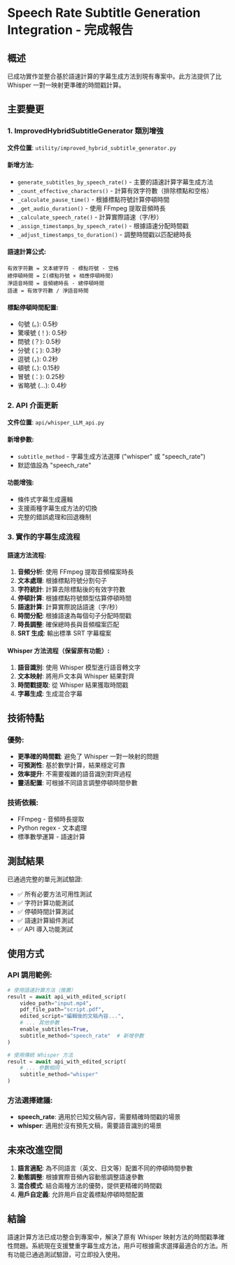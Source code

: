 # Speech Rate Subtitle Generation Integration - 完成報告

## 概述
已成功實作並整合基於語速計算的字幕生成方法到現有專案中。此方法提供了比 Whisper 一對一映射更準確的時間戳計算。

## 主要變更

### 1. ImprovedHybridSubtitleGenerator 類別增強
**文件位置**: `utility/improved_hybrid_subtitle_generator.py`

#### 新增方法:
- `generate_subtitles_by_speech_rate()` - 主要的語速計算字幕生成方法
- `_count_effective_characters()` - 計算有效字符數（排除標點和空格）
- `_calculate_pause_time()` - 根據標點符號計算停頓時間
- `_get_audio_duration()` - 使用 FFmpeg 提取音頻時長
- `_calculate_speech_rate()` - 計算實際語速（字/秒）
- `_assign_timestamps_by_speech_rate()` - 根據語速分配時間戳
- `_adjust_timestamps_to_duration()` - 調整時間戳以匹配總時長

#### 語速計算公式:
```
有效字符數 = 文本總字符 - 標點符號 - 空格
總停頓時間 = Σ(標點符號 × 相應停頓時間)
淨語音時間 = 音頻總時長 - 總停頓時間
語速 = 有效字符數 / 淨語音時間
```

#### 標點停頓時間配置:
- 句號 (。): 0.5秒
- 驚嘆號 (！): 0.5秒  
- 問號 (？): 0.5秒
- 分號 (；): 0.3秒
- 逗號 (，): 0.2秒
- 頓號 (、): 0.15秒
- 冒號 (：): 0.25秒
- 省略號 (…): 0.4秒

### 2. API 介面更新
**文件位置**: `api/whisper_LLM_api.py`

#### 新增參數:
- `subtitle_method` - 字幕生成方法選擇 ("whisper" 或 "speech_rate")
- 默認值設為 "speech_rate"

#### 功能增強:
- 條件式字幕生成邏輯
- 支援兩種字幕生成方法的切換
- 完整的錯誤處理和回退機制

### 3. 實作的字幕生成流程

#### 語速方法流程:
1. **音頻分析**: 使用 FFmpeg 提取音頻檔案時長
2. **文本處理**: 根據標點符號分割句子
3. **字符統計**: 計算去除標點後的有效字符數
4. **停頓計算**: 根據標點符號類型估算停頓時間
5. **語速計算**: 計算實際說話語速（字/秒）
6. **時間分配**: 根據語速為每個句子分配時間戳
7. **時長調整**: 確保總時長與音頻檔案匹配
8. **SRT 生成**: 輸出標準 SRT 字幕檔案

#### Whisper 方法流程（保留原有功能）:
1. **語音識別**: 使用 Whisper 模型進行語音轉文字
2. **文本映射**: 將用戶文本與 Whisper 結果對齊
3. **時間戳提取**: 從 Whisper 結果獲取時間戳
4. **字幕生成**: 生成混合字幕

## 技術特點

### 優勢:
- **更準確的時間戳**: 避免了 Whisper 一對一映射的問題
- **可預測性**: 基於數學計算，結果穩定可靠
- **效率提升**: 不需要複雜的語音識別對齊過程
- **靈活配置**: 可根據不同語言調整停頓時間參數

### 技術依賴:
- FFmpeg - 音頻時長提取
- Python regex - 文本處理
- 標準數學運算 - 語速計算

## 測試結果

已通過完整的單元測試驗證:
- ✅ 所有必要方法可用性測試
- ✅ 字符計算功能測試
- ✅ 停頓時間計算測試
- ✅ 語速計算組件測試
- ✅ API 導入功能測試

## 使用方式

### API 調用範例:
```python
# 使用語速計算方法（推薦）
result = await api_with_edited_script(
    video_path="input.mp4",
    pdf_file_path="script.pdf", 
    edited_script="編輯後的文稿內容...",
    # ... 其他參數
    enable_subtitles=True,
    subtitle_method="speech_rate"  # 新增參數
)

# 使用傳統 Whisper 方法
result = await api_with_edited_script(
    # ... 參數相同
    subtitle_method="whisper"
)
```

### 方法選擇建議:
- **speech_rate**: 適用於已知文稿內容，需要精確時間戳的場景
- **whisper**: 適用於沒有預先文稿，需要語音識別的場景

## 未來改進空間

1. **語言適配**: 為不同語言（英文、日文等）配置不同的停頓時間參數
2. **動態調整**: 根據實際音頻內容動態調整語速參數
3. **混合模式**: 結合兩種方法的優勢，提供更精確的時間戳
4. **用戶自定義**: 允許用戶自定義標點停頓時間配置

## 結論

語速計算方法已成功整合到專案中，解決了原有 Whisper 映射方法的時間戳準確性問題。系統現在支援雙重字幕生成方法，用戶可根據需求選擇最適合的方法。所有功能已通過測試驗證，可立即投入使用。
